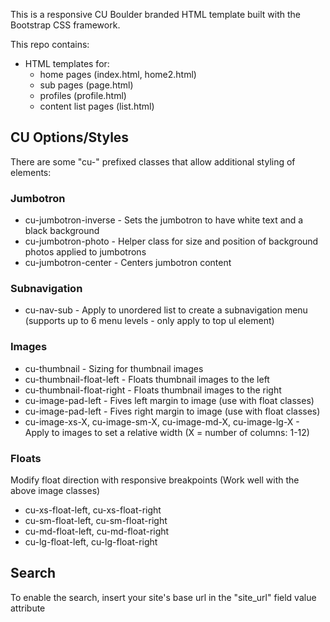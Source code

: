 This is a responsive CU Boulder branded HTML template built with the Bootstrap CSS framework.

This repo contains:
* HTML templates for: 
  * home pages (index.html, home2.html)
  * sub pages (page.html)
  * profiles (profile.html)
  * content list pages (list.html)

## CU Options/Styles

There are some "cu-" prefixed classes that allow additional styling of elements:

### Jumbotron

* cu-jumbotron-inverse - Sets the jumbotron to have white text and a black background
* cu-jumbotron-photo - Helper class for size and position of background photos applied to jumbotrons
* cu-jumbotron-center - Centers jumbotron content

### Subnavigation
* cu-nav-sub - Apply to unordered list to create a subnavigation menu (supports up to 6 menu levels - only apply to top ul element)

### Images
* cu-thumbnail - Sizing for thumbnail images
* cu-thumbnail-float-left - Floats thumbnail images to the left
* cu-thumbnail-float-right - Floats thumbnail images to the right
* cu-image-pad-left - Fives left margin to image (use with float classes)
* cu-image-pad-left - Fives right margin to image (use with float classes)
* cu-image-xs-X, cu-image-sm-X, cu-image-md-X, cu-image-lg-X - Apply to images to set a relative width (X = number of columns: 1-12)

### Floats
 Modify float direction with responsive breakpoints (Work well with the above image classes)
 * cu-xs-float-left, cu-xs-float-right
 * cu-sm-float-left, cu-sm-float-right
 * cu-md-float-left, cu-md-float-right
 * cu-lg-float-left, cu-lg-float-right

## Search

To enable the search, insert your site's base url in the "site_url" field value attribute
